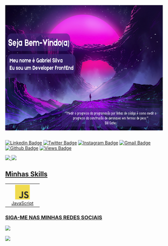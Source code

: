   <div class="header">
   <img align="center" alt="Coding" height="400px" width="1920px" 
   src="./img/image1.png">
  </div><br>



[![Linkedin Badge](https://img.shields.io/badge/-gabrielsilva-blue?style=flat&logo=Linkedin&logoColor=white&link=https://www.linkedin.com/in/gabrielsilva-desenvolvedor/)](https://www.linkedin.com/in/gabrielsilva-desenvolvedor/)
[![Twitter Badge](https://img.shields.io/badge/-ugabrielsilwa-1ca0f1?style=flat&labelColor=1ca0f1&logo=twitter&logoColor=white&link=https://twitter.com/ugabrielsilwa)](https://twitter.com/ugabrielsilwa)
[![Instagram Badge](https://img.shields.io/badge/-@u.silwa-purple?style=flat&logo=instagram&logoColor=white&link=https://instagram.com/u.silwa/)](https://instagram.com/u.silwa)
[![Gmail Badge](https://img.shields.io/badge/-GabrielSilva-c14438?style=flat&logo=Gmail&logoColor=white&link=mailto:gabrielsilva.edifi@gmail.com)](mailto:gabrielsilva.edifi@gmail.com)
[![Github Badge](https://img.shields.io/github/followers/gabrielsilvva?color=green&logo=github)](https://github.com/gabrielsilvva?tab=followers)
[![Views Badge](https://komarev.com/ghpvc/?username=gabrielsilvva)](https://github.com/gabrielsilvva/gabrielsilvva)

<div>
   <a href="https://github.com/gabrielsilvva">
   <img width=400px src="https://github-readme-stats.vercel.app/api?username=gabrielsilvva&show_icons=true&theme=tokyonight&include_all_commits=true&count_private=true"/>
   <img width=400px src="https://github-readme-stats.vercel.app/api/top-langs/?username=gabrielsilvva&layout=compact&langs_count=6&theme=tokyonight"/>

</div>

<h2 align="left" id="gabrielsilvva-tech">Minhas Skills</h2>

<table>
  <tr>
    <td align="center" width="96">
      <a href="#gabrielsilvva-tech">
        <img src="./img/javascript-original.svg" width="48" height="48" alt="JavaScript" />
      </a>
      <br>JavaScript
    </td>
  </tr>
</table>

### SIGA-ME NAS MINHAS REDES SOCIAIS

<div class= redessociais> 
  
  <a href="https://instagram.com/u.silwa" target="_blank"><img src="https://img.shields.io/badge/-Instagram-%23E4405F?style=for-the-badge&logo=instagram&logoColor=white" target="_blank"></a>

<a href = "gabrielsilva.edifi@gmail.com"><img src="https://img.shields.io/badge/-Gmail-%23333?style=for-the-badge&logo=gmail&logoColor=white" target="_blank"></a>

</div>
